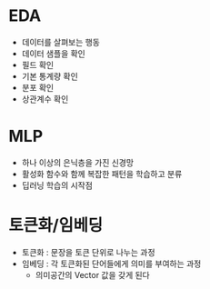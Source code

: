 # EDA
- 데이터를 살펴보는 행동
- 데이터 샘플을 확인
- 필드 확인
- 기본 통계량 확인
- 분포 확인
- 상관계수 확인

# MLP
- 하나 이상의 은닉층을 가진 신경망
- 활성화 함수와 함께 복잡한 패턴을 학습하고 분류
- 딥러닝 학습의 시작점

# 토큰화/임베딩
- 토큰화 : 문장을 토큰 단위로 나누는 과정
- 임베딩 : 각 토큰화된 단어들에게 의미를 부여하는 과정
    - 의미공간의 Vector 값을 갖게 된다

